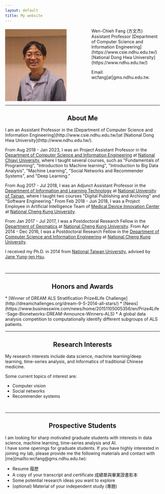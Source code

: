 ```yaml
---
layout: default
title: My website
---
```


<img src="photo.png" align="left" style="margin-top:5px; margin-right:81px" alt="me"/>
Wen-Chieh Fang (方文杰)  
Assistant Professor  
[Department of Computer Science and Information Engineering](https://www.csie.ndhu.edu.tw/)  
[National Dong Hwa University](https://www.ndhu.edu.tw/)  

Email: wcfang[at]gms.ndhu.edu.tw.  
<br/>
<br/>
<br/>
<br/>
<hr/>

<h2 style="text-align: center">About Me</h2>
I am an Assistant Professor in the [Department of Computer Science and Information Engineering](http://www.csie.ndhu.edu.tw/)at [National Dong Hwa University](http://www.ndhu.edu.tw/).  

From Aug 2018 - Jan 2023, I was an Project Assistant Professor in the [Department of Computer Science and Information Engineering](http://www.ncyn.edu.tw/csie/) at [National Chiayi University](http://www.ncyn.edu.tw/), where I taught several courses, such as "Fundamentals of Programming", "Introduction to Machine learning", "Introduction to Big Data Analysis", "Machine Learning", "Social Networks and Recommender Systems", and "Deep Learning." 

From Aug 2017 - Jul 2018, I was an Adjunct Assistant Professor in the [Department of Information and Learning Technology](http://ilt.nutn.edu.tw/) at [National University of Tainan](http://www.nutn.edu.tw/index.htm), where I taught two courses "Digital Publishing and Archiving" and "Software Engineering." From Feb 2018 - Jun 2018, I was a Project Employee in Artificial Intelligence Team of [Medical Device Innovation Center](http://mdic.ncku.edu.tw/cht/) at [National Cheng Kung University](http://web.ncku.edu.tw/index.php?Lang=zh-tw).  

From Jan 2017 - Jul 2017, I was a Postdoctoral Research Fellow in the [Department of Geomatics](http://www.geomatics.ncku.edu.tw/) at [National Cheng Kung University](http://web.ncku.edu.tw/index.php?Lang=zh-tw). From Apr 2014 - Dec 2016, I was a Postdoctoral Research Fellow in the [Department of Computer Science and Information Engineering](http://www.csie.ncku.edu.tw/ncku_csie/) at [National Cheng Kung University](http://web.ncku.edu.tw/index.php?Lang=zh-tw).  

I received my Ph.D. in 2014 from [National Taiwan University](https://www.ntu.edu.tw/), advised by [Jane Yung-jen Hsu](https://iagentntu.github.io/professor/Jane).

<br/>
<hr/>
<h2 style="text-align: center">Honors and Awards</h2>
* [Winner of DREAM ALS Stratification Prize4Life Challenge](http://dreamchallenges.org/dream-9-5-2014-all-stars/)
  * [News](https://www.businesswire.com/news/home/20151105005356/en/Prize4Life-Sage-Bionetworks-DREAM-Announce-Winners-ALS)
  * A global data analysis competition to computationally identify different subgroups of ALS patients.
<br/>
<hr/>
<h2 style="text-align: center">Research Interests</h2>

My research interests include data science, machine learning/deep learning, time-series analysis, and Informatics of traditional Chinese medicine.  

Some current topics of interest are: 
* Computer vision
* Social networks
* Recommender systems
<br/>
<hr/>
<h2 style="text-align: center">Prospective Students</h2>
I am looking for sharp motivated graduate students with interests in data science, machine learning, time-series analysis and AI.  
<br/>
I have some openings for graduate students. If you have highly interested in joining my lab, please provide me the following materials and contact with [me](mailto:wcfang@gms.ndhu.edu.tw):

* Resume 履歷
* A copy of your transcript and certificate 成績單與畢業證書影本
* Some potential research ideas you want to explore
* (optional) Material of your independent study (專題)
<br/>

